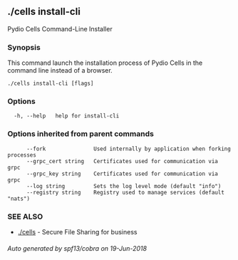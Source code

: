 ## ./cells install-cli

Pydio Cells Command-Line Installer

### Synopsis

This command launch the installation process of Pydio Cells in the command line instead of a browser.

```
./cells install-cli [flags]
```

### Options

```
  -h, --help   help for install-cli
```

### Options inherited from parent commands

```
      --fork               Used internally by application when forking processes
      --grpc_cert string   Certificates used for communication via grpc
      --grpc_key string    Certificates used for communication via grpc
      --log string         Sets the log level mode (default "info")
      --registry string    Registry used to manage services (default "nats")
```

### SEE ALSO

* [./cells](./cells.md)	 - Secure File Sharing for business

###### Auto generated by spf13/cobra on 19-Jun-2018
